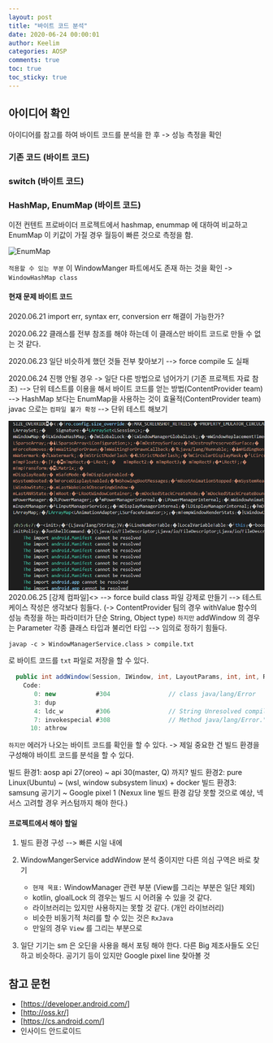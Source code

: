 ```yaml
---
layout: post
title: "바이트 코드 분석"
date: 2020-06-24 00:00:01
author: Keelim
categories: AOSP
comments: true
toc: true
toc_sticky: true
---
```


## 아이디어 확인

아이디어를 참고를 하여 바이트 코드를 분석을 한 후 -> 성능 측정을 확인 

### 기존 코드 (바이트 코드)

### switch (바이트 코드)

### HashMap, EnumMap (바이트 코드)

이전 컨텐트 프로바이더 프로젝트에서 hashmap, enummap 에 대하여 비교하고
EnumMap 이 키값이 가질 경우 월등이 빠른 것으로 측정을 함.

![EnumMap](https://user-images.githubusercontent.com/38609712/63910227-d0302c80-ca60-11e9-8958-6890ccd4c7a8.png)

`적용할 수 있는 부분` 이 WindowManger 파트에서도 존재 하는 것을 확인 -> `WindowHashMap class`

#### 현재 문제 바이트 코드

2020.06.21 import err, syntax err, conversion err 해결이 가능한가?

2020.06.22 클래스를 전부 참조를 해야 하는데 이 클래스만 바이트 코드로 만들 수 없는 것 같다.

2020.06.23 일단 비슷하게 했던 것들 전부 찾아보기 --> force compile 도 실패

2020.06.24 진행 안될 경우 -> 일단 다른 방법으로 넘어가기 (기존 프로젝트 자료 참조)
            --> 단위 테스트를 이용을 해서 바이트 코드를 얻는 방법(ContentProvider team)
            --> HashMap 보다는 EnumMap을 사용하는 것이 효율적(ContentProvider team) javac 으로는 `컴파일 불가 확정`
            --> 단위 테스트 해보기

![force_compile](https://github.com/keelim/AOSP/blob/master/docs/assets/force_compile.png?raw=true)
2020.06.25  [강제 컴파일]<> --> force build class 파일 강제로 만들기
            --> 테스트 케이스 작성은 생각보다 힘들다. (-> ContentProvider 팀의 경우 withValue 함수의 성능 측정을 하는 파라미터가
            단순 String, Object type)  `하지만` addWindow 의 경우는 Parameter 각종 클래스 타입과 불리언 타입 --> 임의로 정하기 힘들다.

```shell
javap -c > WindowManagerService.class > compile.txt

```

로 바이트 코드를 `txt` 파일로 저장을 할 수 있다.

```java
  public int addWindow(Session, IWindow, int, LayoutParams, int, int, Rect, Rect, Rect, Rect, DisplayCutout.ParcelableWrapper, InputChannel, InsetsState);
    Code:
       0: new           #304                // class java/lang/Error
       3: dup
       4: ldc_w         #306                // String Unresolved compilation problem: \n
       7: invokespecial #308                // Method java/lang/Error."<init>":(Ljava/lang/String;)V
      10: athrow
```

`하지만` 에러가 나오는 바이트 코드를 확인을 할 수 있다. -> 제일 중요한 건 빌드 환경을 구성해야 바이트 코드를 분석을 할 수 있다.

빌드 환경1: aosp api 27(oreo) ~ api 30(master, Q) 까지?
빌드 환경2: pure Linux(Ubuntu) ~ (wsl, window subsystem linux) + docker
빌드 환경3: samsung 공기기 ~ Google pixel 1 (Nexux line 빌드 환경 감당 못할 것으로 예상, 넥서스 고려할 경우 커스텀까지 해야 한다.)

#### 프로젝트에서 해야 할일

1. 빌드 환경 구성 --> 빠른 시일 내에
2. WindowMangerService addWindow 분석 중이지만 다른 의심 구역은 바로 찾기

    - `현재 목표:` WindowManager 관련 부분 (View를 그리는 부분은 일단 제외)
    - kotlin, gloalLock 의 경우는 빌드 시 어려울 수 있을 것 같다.
    - 라이브러리는 있지만 사용하지는 못할 것 같다. (개인 라이브러리)
    - 비슷한 비동기적 처리를 할 수 있는 것은 `RxJava`
    - 만일의 경우 `View` 를 그리는 부분으로

3. 일단 기기는 sm 은 오딘을 사용을 해서 포팅 해야 한다. 다른 Big 제조사들도 오딘하고 비슷하다. 공기기 등이 있지만 Google pixel line 찾아볼 것

## 참고 문헌

- [<https://developer.android.com/>]
- [<http://oss.kr/]>
- [<https://cs.android.com/>]
- 인사이드 안드로이드
